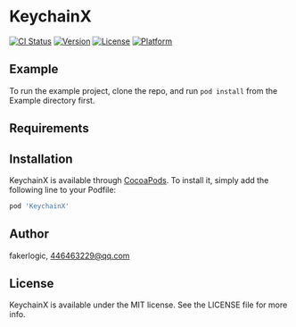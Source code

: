 # KeychainX

[![CI Status](https://img.shields.io/travis/fakerlogic/KeychainX.svg?style=flat)](https://travis-ci.org/fakerlogic/KeychainX)
[![Version](https://img.shields.io/cocoapods/v/KeychainX.svg?style=flat)](https://cocoapods.org/pods/KeychainX)
[![License](https://img.shields.io/cocoapods/l/KeychainX.svg?style=flat)](https://cocoapods.org/pods/KeychainX)
[![Platform](https://img.shields.io/cocoapods/p/KeychainX.svg?style=flat)](https://cocoapods.org/pods/KeychainX)

## Example

To run the example project, clone the repo, and run `pod install` from the Example directory first.

## Requirements

## Installation

KeychainX is available through [CocoaPods](https://cocoapods.org). To install
it, simply add the following line to your Podfile:

```ruby
pod 'KeychainX'
```

## Author

fakerlogic, 446463229@qq.com

## License

KeychainX is available under the MIT license. See the LICENSE file for more info.
